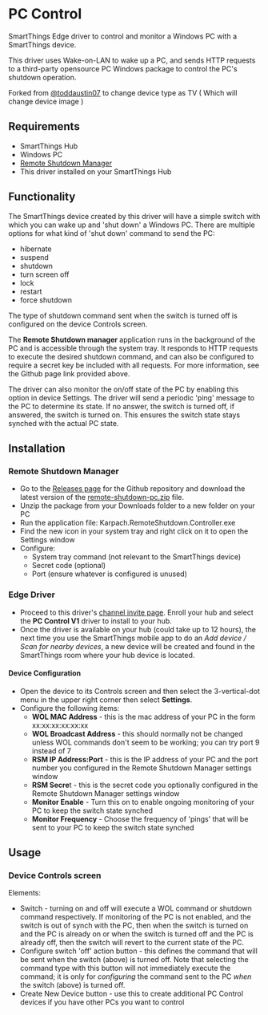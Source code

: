 # PC Control
SmartThings Edge driver to control and monitor a Windows PC with a SmartThings device.

This driver uses Wake-on-LAN to wake up a PC, and sends HTTP requests to a third-party opensource PC Windows package to control the PC's shutdown operation.


Forked from [@toddaustin07](https://github.com/toddaustin07/PCControl) to change device type as TV ( Which will change device image )

## Requirements
* SmartThings Hub
* Windows PC
* [Remote Shutdown Manager](https://github.com/karpach/remote-shutdown-pc)
* This driver installed on your SmartThings Hub


## Functionality

The SmartThings device created by this driver will have a simple switch with which you can wake up and 'shut down' a Windows PC.  There are multiple options for what kind of 'shut down' command to send the PC:
* hibernate
* suspend
* shutdown
* turn screen off
* lock
* restart
* force shutdown

The type of shutdown command sent when the switch is turned off is configured on the device Controls screen.

The **Remote Shutdown manager** application runs in the background of the PC and is accessible through the system tray.  It responds to HTTP requests to execute the desired shutdown command, and can also be configured to require a secret key be included with all requests.  For more information, see the Github page link provided above.

The driver can also monitor the on/off state of the PC by enabling this option in device Settings.  The driver will send a periodic 'ping' message to the PC to determine its state.  If no answer, the switch is turned off, if answered, the switch is turned on.  This ensures the switch state stays synched with the actual PC state.

## Installation
### Remote Shutdown Manager
* Go to the [Releases page](https://github.com/karpach/remote-shutdown-pc/releases) for the Github repository and download the latest version of the [remote-shutdown-pc.zip](https://github.com/karpach/remote-shutdown-pc/releases/download/v1.1.9/remote-shutdown-pc.zip) file.
* Unzip the package from your Downloads folder to a new folder on your PC
* Run the application file: Karpach.RemoteShutdown.Controller.exe
* Find the new icon in your system tray and right click on it to open the Settings window
* Configure:
  * System tray command (not relevant to the SmartThings device)
  * Secret code (optional)
  * Port (ensure whatever is configured is unused)
### Edge Driver
* Proceed to this driver's [channel invite page](https://bestow-regional.api.smartthings.com/invite/OzMgQBYw48l9).  Enroll your hub and select the **PC Control V1** driver to install to your hub.
* Once the driver is available on your hub (could take up to 12 hours), the next time you use the SmartThings mobile app to do an *Add device / Scan for nearby devices*, a new device will be created and found in the SmartThings room where your hub device is located.
#### Device Configuration
* Open the device to its Controls screen and then select the 3-vertical-dot menu in the upper right corner then select **Settings**.  
* Configure the following items:
  * **WOL MAC Address** - this is the mac address of your PC in the form xx:xx:xx:xx:xx:xx
  * **WOL Broadcast Address** - this should normally not be changed unless WOL commands don't seem to be working; you can try port 9 instead of 7
  * **RSM IP Address:Port** - this is the IP address of your PC and the port number you configured in the Remote Shutdown Manager settings window
  * **RSM Secre**t - this is the secret code you optionally configured in the Remote Shutdown Manager settings window
  * **Monitor Enable** - Turn this on to enable ongoing monitoring of your PC to keep the switch state synched
  * **Monitor Frequency** - Choose the frequency of 'pings' that will be sent to your PC to keep the switch state synched

## Usage
### Device Controls screen
Elements:
* Switch - turning on and off will execute a WOL command or shutdown command respectively.  If monitoring of the PC is not enabled, and the switch is out of synch with the PC, then when the switch is turned on and the PC is already on or when the switch is turned off and the PC is already off, then the switch will revert to the current state of the PC.  
* Configure switch 'off' action button - this defines the command that will be sent when the switch (above) is turned off.  Note that selecting the command type with this button will not immediately execute the command; it is only for *configuring* the command sent to the PC *when* the switch (above) is turned off.
* Create New Device button - use this to create additional PC Control devices if you have other PCs you want to control
